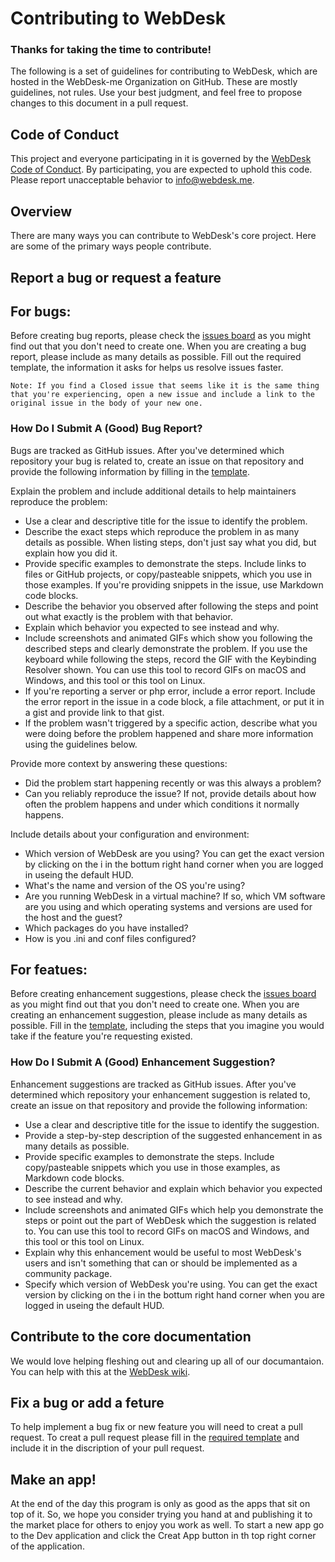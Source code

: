 # Contributing to WebDesk
### Thanks for taking the time to contribute!
The following is a set of guidelines for contributing to WebDesk, which are hosted in the WebDesk-me Organization on GitHub. These are mostly guidelines, not rules. Use your best judgment, and feel free to propose changes to this document in a pull request.

## Code of Conduct
This project and everyone participating in it is governed by the [WebDesk Code of Conduct](https://github.com/WebDesk-me/Webdesk-me/blob/master/code-of-conduct.md). By participating, you are expected to uphold this code. Please report unacceptable behavior to info@webdesk.me.

## Overview
There are many ways you can contribute to WebDesk's core project. Here are some of the primary ways people contribute.

## Report a bug or request a feature
## For bugs:
Before creating bug reports, please check the [issues board](https://github.com/WebDesk-me/Webdesk-me/issues) as you might find out that you don't need to create one. When you are creating a bug report, please include as many details as possible. Fill out the required template, the information it asks for helps us resolve issues faster.

    Note: If you find a Closed issue that seems like it is the same thing that you're experiencing, open a new issue and include a link to the original issue in the body of your new one.
### How Do I Submit A (Good) Bug Report?

Bugs are tracked as GitHub issues. After you've determined which repository your bug is related to, create an issue on that repository and provide the following information by filling in the [template]().

Explain the problem and include additional details to help maintainers reproduce the problem:

* Use a clear and descriptive title for the issue to identify the problem.
* Describe the exact steps which reproduce the problem in as many details as possible. When listing steps, don't just say what you did, but explain how you did it.
* Provide specific examples to demonstrate the steps. Include links to files or GitHub projects, or copy/pasteable snippets, which you use in those examples. If you're providing snippets in the issue, use Markdown code blocks.
* Describe the behavior you observed after following the steps and point out what exactly is the problem with that behavior.
* Explain which behavior you expected to see instead and why.
* Include screenshots and animated GIFs which show you following the described steps and clearly demonstrate the problem. If you use the keyboard while following the steps, record the GIF with the Keybinding Resolver shown. You can use this tool to record GIFs on macOS and Windows, and this tool or this tool on Linux.
* If you're reporting a server or php error, include a error report. Include the error report in the issue in a code block, a file attachment, or put it in a gist and provide link to that gist.
* If the problem wasn't triggered by a specific action, describe what you were doing before the problem happened and share more information using the guidelines below.

Provide more context by answering these questions:

* Did the problem start happening recently or was this always a problem?
* Can you reliably reproduce the issue? If not, provide details about how often the problem happens and under which conditions it normally happens.

Include details about your configuration and environment:

* Which version of WebDesk are you using? You can get the exact version by clicking on the i in the bottum right hand corner when you are logged in useing the default HUD.
* What's the name and version of the OS you're using?
* Are you running WebDesk in a virtual machine? If so, which VM software are you using and which operating systems and versions are used for the host and the guest?
* Which packages do you have installed?
* How is you .ini and conf files configured?


## For featues:
Before creating enhancement suggestions, please check the [issues board](https://github.com/WebDesk-me/Webdesk-me/issues) as you might find out that you don't need to create one. When you are creating an enhancement suggestion, please include as many details as possible. Fill in the [template](), including the steps that you imagine you would take if the feature you're requesting existed.
### How Do I Submit A (Good) Enhancement Suggestion?

Enhancement suggestions are tracked as GitHub issues. After you've determined which repository your enhancement suggestion is related to, create an issue on that repository and provide the following information:

* Use a clear and descriptive title for the issue to identify the suggestion.
* Provide a step-by-step description of the suggested enhancement in as many details as possible.
* Provide specific examples to demonstrate the steps. Include copy/pasteable snippets which you use in those examples, as Markdown code blocks.
* Describe the current behavior and explain which behavior you expected to see instead and why.
* Include screenshots and animated GIFs which help you demonstrate the steps or point out the part of WebDesk which the suggestion is related to. You can use this tool to record GIFs on macOS and Windows, and this tool or this tool on Linux.
* Explain why this enhancement would be useful to most WebDesk's users and isn't something that can or should be implemented as a community package.
* Specify which version of WebDesk you're using. You can get the exact version by clicking on the i in the bottum right hand corner when you are logged in useing the default HUD.

## Contribute to the core documentation
We would love helping fleshing out and clearing up all of our documantaion. You can help with this at the [WebDesk wiki](https://github.com/WebDesk-me/Webdesk-me/wiki). 

## Fix a bug or add a feture
To help implement a bug fix or new feature you will need to creat a pull request. To creat a pull request please fill in the [required template](https://github.com/WebDesk-me/Webdesk-me/blob/master/PULL_REQUEST_TEMPLATE.md) and include it in the discription of your pull request.

## Make an app!
At the end of the day this program is only as good as the apps that sit on top of it. So, we hope you consider trying you hand at and publishing it to the market place for others to enjoy you work as well. To start a new app go to the Dev application and click the Creat App button in th top right corner of the application. 
